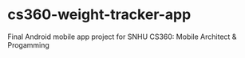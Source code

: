 # cs360-weight-tracker-app
Final Android mobile app project for SNHU CS360: Mobile Architect &amp; Progamming
